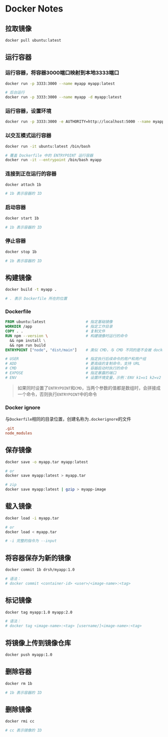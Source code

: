 # Docker Notes

## 拉取镜像

```bash
docker pull ubuntu:latest
```

## 运行容器

### 运行容器，将容器3000端口映射到本地3333端口

```bash
docker run -p 3333:3000 --name myapp myapp:latest

# 后台运行
docker run -p 3333:3000 --name myapp -d myapp:latest
```

### 运行容器，设置环境

```bash
docker run -p 3333:3000 -e AUTHORITY=http://localhost:5000 --name myapp myapp:latest
```

### 以交互模式运行容器

```bash
docker run -it ubuntu:latest /bin/bash

# 覆盖 Dockerfile 中的 ENTRYPOINT 运行容器
docker run -it --entrypoint /bin/bash myapp
```

### 连接到正在运行的容器

```bash
docker attach 1b

# 1b 表示容器的 ID
```

### 启动容器

```bash
docker start 1b

# 1b 表示容器的 ID
```

### 停止容器

```bash
docker stop 1b

# 1b 表示容器的 ID
```

## 构建镜像

```bash
docker build -t myapp .

# . 表示 Dockerfile 所在的位置
```

### Dockerfile

```Dockerfile
FROM ubuntu:latest                  # 指定基础镜像
WORKDIR /app                        # 指定工作目录
COPY . .                            # 复制文件
RUN npm --version \                 # 构建镜像时运行的命令
  && npm install \
  && npm run build
ENTRYPOINT ["node", "dist/main"]    # 类似 CMD，与 CMD 不同的是不会被 docker run 中的命令给覆盖，如果想要覆盖必须配合 --entrypoint 参数

# USER                              # 指定执行后续命令的用户和用户组
# ADD                               # 更高级的复制命令，支持 URL
# CMD                               # 容器启动时执行的命令
# EXPOSE                            # 指定暴露的端口
# ENV                               # 设置环境变量，示例：ENV k1=v1 k2=v2
```

> 如果同时设置了`ENTRYPOINT`和`CMD`，当两个参数的值都是数组时，会拼接成一个命令，否则执行`ENTRYPOINT`中的命令

### Docker ignore

与`Dockerfile`相同的目录位置，创建名称为`.dockerignore`的文件

```conf
.git
node_modules
```

## 保存镜像

```bash
docker save -o myapp.tar myapp:latest

# or
docker save myapp:latest > myapp.tar

# zip
docker save myapp:latest | gzip > myapp-image
```

## 载入镜像

```bash
docker load -i myapp.tar

# or
docker load < myapp.tar

# -i 完整的指令为 --input
```

## 将容器保存为新的镜像

```bash
docker commit 1b drsh/myapp:1.0

# 语法：
# docker commit <container-id> <user>/<image-name>:<tag>
```

## 标记镜像

```bash
docker tag myapp:1.0 myapp:2.0

# 语法：
# docker tag <image-name>:<tag> [username/]<image-name>:<tag>
```

## 将镜像上传到镜像仓库

```bash
docker push myapp:1.0
```

## 删除容器

```bash
docker rm 1b

# 1b 表示容器的 ID
```

## 删除镜像

```bash
docker rmi cc

# cc 表示镜像的 ID
```
